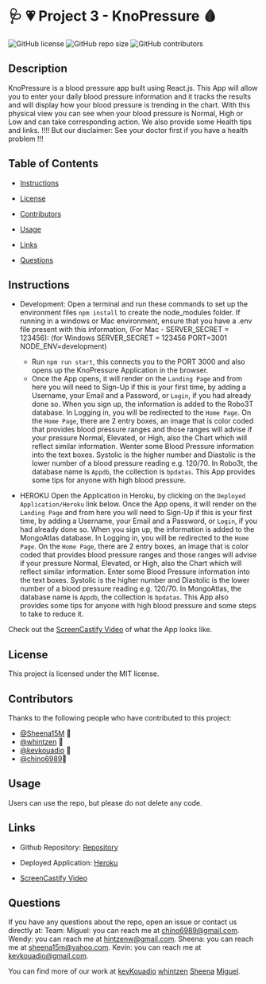 # :stethoscope: :heartpulse: Project 3 - KnoPressure :drop_of_blood:
  

![GitHub license](https://img.shields.io/badge/license-MIT-blue.svg)
![GitHub repo size](https://img.shields.io/github/repo-size/kevkouadio/KnoPressure-App)
![GitHub contributors](https://img.shields.io/github/contributors/kevkouadio/KnoPressure-App?style=plastic) 


## Description 

KnoPressure is a blood pressure app built using React.js.  This App will allow you to enter your daily blood pressure information and it tracks the results and   will display how your blood pressure is trending in the chart.  With this physical view you can see when your blood pressure is Normal, High or Low and can take corresponding action.  We also provide some Health tips and links. !!!! But our disclaimer:  See your doctor first if you have a health problem  !!!

## Table of Contents

* [Instructions](#instructions)

* [License](#license)

* [Contributors](#contributors)

* [Usage](#usage)

* [Links](#links)

* [Questions](#questions)


## Instructions

* Development: 
  Open a terminal and run these commands to set up the environment files `npm install` 
  to create the node_modules folder.  If running in a windows or Mac environment,  ensure that you have a .env file present with this information, (For Mac - SERVER_SECRET = 123456):  (for Windows SERVER_SECRET = 123456
  PORT=3001
  NODE_ENV=development)

  * Run `npm run start`, this connects you to the PORT 3000 and also opens up the KnoPressure Application in the browser.
  * Once the App opens, it will render on the `Landing Page` and from here you will need to Sign-Up if this is your first time, by adding a Username, your Email and a Password, or `Login`, if you had already done so.  When you sign up, the information is added to the Robo3T database.  In Logging in, you will be redirected to the `Home Page`.  On the `Home Page`, there are 2 entry boxes, an image that is color coded that provides blood pressure ranges and those ranges will advise if your pressure Normal, Elevated, or High, also the Chart which will reflect similar information. Wenter some Blood Pressure information into the text boxes.  Systolic is the higher number and Diastolic is the lower number of a blood pressure reading 
  e.g. 120/70.  In  Robo3t, the database name is `Appdb`, the collection is `bpdatas`. This App provides some tips for anyone with high blood pressure.


*  HEROKU
  Open the Application in Heroku, by clicking on the `Deployed Application/Heroku` link below.  Once the App opens, it will render on the `Landing Page` and from here you will need to Sign-Up if this is your first time, by adding a Username, your Email and a Password, or `Login`, if you had already done so.  When you sign up, the information is added to the MongoAtlas database.  In Logging in, you will be redirected to the `Home Page`.  On the `Home Page`, there are 2 entry boxes, an image that is color coded that provides blood pressure ranges and those ranges will advise if your pressure Normal, Elevated, or High, also the Chart which will reflect similar information. Enter some Blood Pressure information into the text boxes.  Systolic is the higher number and Diastolic is the lower number of a blood pressure reading 
  e.g. 120/70.  In  MongoAtlas, the database name is `Appdb`, the collection is `bpdatas`. This App also provides some tips for anyone with high blood pressure and some steps to take to reduce it.

Check out the [ScreenCastify Video](https://drive.google.com/file/d/11OCZ9cVUjSKcjnpjMKnAX7RvQMdDvgWL/view) of what the App looks like.

## License

This project is licensed under the MIT license.

## Contributors

Thanks to the following people who have contributed to this project:

- [@Sheena15M](https://github.com/Sheena15M) 🐛
- [@whintzen](https://github.com/whintzen) 🐛
- [@kevkouadio](https://github.com/kevkouadio) 🐛
- [@chino6989](https://github.com/chino6989)🐛

## Usage

Users can use the repo, but please do not delete any code.

## Links
* Github Repository: 
    [Repository](https://github.com/kevkouadio/KnoPressure-App)
  
* Deployed Application: 
    [Heroku](https://knopressure.herokuapp.com/)

* [ScreenCastify Video](https://drive.google.com/file/d/11OCZ9cVUjSKcjnpjMKnAX7RvQMdDvgWL/view)
    
## Questions

If you have any questions about the repo, open an issue or contact us directly at:
Team:
Miguel: you can reach me at <chino6989@gmail.com>.
Wendy: you can reach me at <hintzenw@gmail.com>.
Sheena: you can reach me at <sheena15m@yahoo.com>.
Kevin: you can reach me at <kevkouadio@gmail.com>. 

You can find more of our work at
[kevKouadio](https://github.com/kevkouadio)
[whintzen](https://github.com/whintzen/)
[Sheena](https://github.com/Sheena15M)
[Miguel](https://github.com/chino6989).


